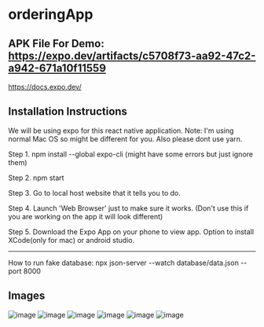 # orderingApp

APK File For Demo: https://expo.dev/artifacts/c5708f73-aa92-47c2-a942-671a10f11559 
---

https://docs.expo.dev/

Installation Instructions
---
We will be using expo for this react native application.
Note: I'm using normal Mac OS so might be different for you.
Also please dont use yarn.

Step 1.
npm install --global expo-cli
(might have some errors but just ignore them)

Step 2.
npm start

Step 3.
Go to local host website that it tells you to do.

Step 4.
Launch 'Web Browser' just to make sure it works.
(Don't use this if you are working on the app it will look different)

Step 5.
Download the Expo App on your phone to view app.
Option to install XCode(only for mac) or android studio.

---
How to run fake database:
npx json-server --watch database/data.json --port 8000


Images
---
![image](https://user-images.githubusercontent.com/61338213/161626137-d11e7904-d54f-4547-ae0d-24a273bdd8a1.png)
![image](https://user-images.githubusercontent.com/61338213/161626150-208ff527-68a2-4721-ae19-3570ab422b56.png)
![image](https://user-images.githubusercontent.com/61338213/161626166-e92274fc-01ad-4cb7-bf86-9f74b8eb1730.png)
![image](https://user-images.githubusercontent.com/61338213/161626180-a1f71608-cb1e-4016-b1d1-b947112802f7.png)
![image](https://user-images.githubusercontent.com/61338213/161626190-f4846ef7-3d37-44ee-8c68-d9a64239750a.png)
![image](https://user-images.githubusercontent.com/61338213/161626197-51670fc2-ec86-4e86-9a9a-f67ae9601b6f.png)


